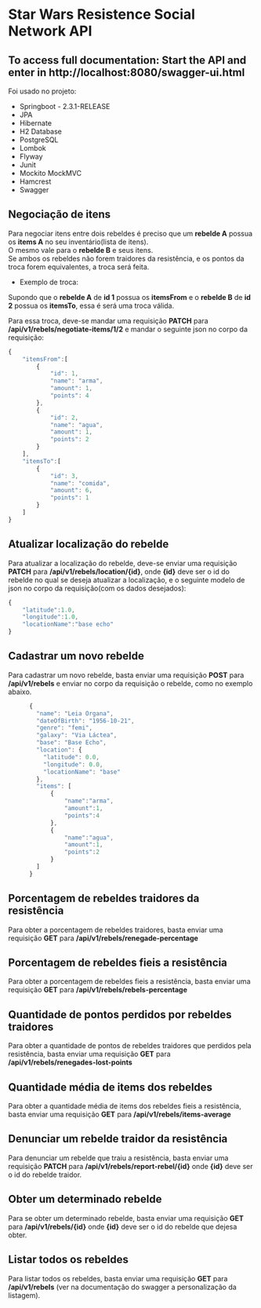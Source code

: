 # Star Wars Resistence Social Network API
## To access full documentation: Start the API and enter in http://localhost:8080/swagger-ui.html  

Foi usado no projeto:
* Springboot - 2.3.1-RELEASE
* JPA
* Hibernate
* H2 Database
* PostgreSQL
* Lombok
* Flyway
* Junit
* Mockito MockMVC
* Hamcrest
* Swagger

## **Negociação de itens**  
  
Para negociar itens entre dois rebeldes é preciso que um **rebelde A** possua os **items A** no seu inventário(lista de itens).  
O mesmo vale para o **rebelde B** e seus itens.  
Se ambos os rebeldes não forem traidores da resistência, e os pontos da troca forem equivalentes, a troca será feita.  
  
* Exemplo de troca:  
  
Supondo que o **rebelde A** de **id 1** possua os **itemsFrom** e o **rebelde B** de **id 2** possua os **itemsTo**, essa é será uma troca válida.  
  
Para essa troca, deve-se mandar uma requisição **PATCH** para **/api/v1/rebels/negotiate-items/1/2** e mandar o seguinte json no corpo da requisição:  
  
```javascript  
{
	"itemsFrom":[
		{
			"id": 1,
			"name": "arma",
			"amount": 1,
			"points": 4
		},
		{
			"id": 2,
			"name": "agua",
			"amount": 1,
			"points": 2
		}
	],
	"itemsTo":[
		{
			"id": 3,
			"name": "comida",
			"amount": 6,
			"points": 1
		}
	]
}
```  
  
## **Atualizar localização do rebelde**  
  
Para atualizar a localização do rebelde, deve-se enviar uma requisição **PATCH** para **/api/v1/rebels/location/{id}**, onde **{id}** deve ser o id do rebelde no qual se deseja atualizar a localização, e o seguinte modelo de json no corpo da requisição(com os dados desejados):  
  
```javascript  
{
	"latitude":1.0,
	"longitude":1.0,
	"locationName":"base echo"
}
```  
  
## **Cadastrar um novo rebelde**  
  
Para cadastrar um novo rebelde, basta enviar uma requisição **POST** para **/api/v1/rebels** e enviar no corpo da requisição o rebelde, como no exemplo abaixo.  
  
```javascript
      {
        "name": "Leia Organa",
        "dateOfBirth": "1956-10-21",
        "genre": "femi",
        "galaxy": "Via Láctea",
        "base": "Base Echo",
        "location": {
          "latitude": 0.0,
          "longitude": 0.0,
          "locationName": "base"
        },
        "items": [
      		{
      			"name":"arma",
      			"amount":1,
      			"points":4
      		},
      		{
      			"name":"agua",
      			"amount":1,
      			"points":2
      		}
      	]
      }
```  
## **Porcentagem de rebeldes traidores da resistência**  
  
Para obter a porcentagem de rebeldes traidores, basta enviar uma requisição **GET** para **/api/v1/rebels/renegade-percentage**  
  
## **Porcentagem de rebeldes fieis a resistência**  
  
Para obter a porcentagem de rebeldes fieis a resistência, basta enviar uma requisição **GET** para **/api/v1/rebels/rebels-percentage**  
  
## **Quantidade de pontos perdidos por rebeldes traidores**  
  
Para obter a quantidade de pontos de rebeldes traidores que perdidos pela resistência, basta enviar uma requisição **GET** para **/api/v1/rebels/renegades-lost-points**  
  
## **Quantidade média de items dos rebeldes**  
  
Para obter a quantidade média de items dos rebeldes fieis a resistência, basta enviar uma requisição **GET** para **/api/v1/rebels/items-average**  
  
## **Denunciar um rebelde traidor da resistência**  
  
Para denunciar um rebelde que traiu a resistência, basta enviar uma requisição **PATCH** para **/api/v1/rebels/report-rebel/{id}** onde **{id}** deve ser o id do rebelde traidor.  
  
## **Obter um determinado rebelde**  
  
Para se obter um determinado rebelde, basta enviar uma requisição **GET** para **/api/v1/rebels/{id}** onde **{id}** deve ser o id do rebelde que dejesa obter.  
  
## **Listar todos os rebeldes**  
  
Para listar todos os rebeldes, basta enviar uma requisição **GET** para **/api/v1/rebels** (ver na documentação do swagger a personalização da listagem).
